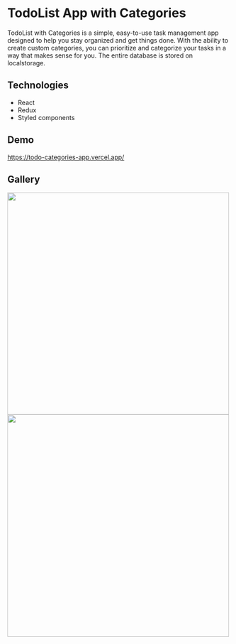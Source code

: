 # TodoList App with Categories

TodoList with Categories is a simple, easy-to-use task management app designed to help you stay organized and get things done. With the ability to create custom categories, you can prioritize and categorize your tasks in a way that makes sense for you. The entire database is stored on localstorage.


## Technologies

 - React
 - Redux
 - Styled components
 

## Demo


https://todo-categories-app.vercel.app/

## Gallery
<img src="https://user-images.githubusercontent.com/38386731/218730572-cbd4517a-cd27-455e-b223-08e2a4d22ef8.png" width="500" /> 
<img src="https://user-images.githubusercontent.com/38386731/218730585-7ab121c0-fa97-4005-9af3-ba8f2d4b8a10.png" width="500" /> 
